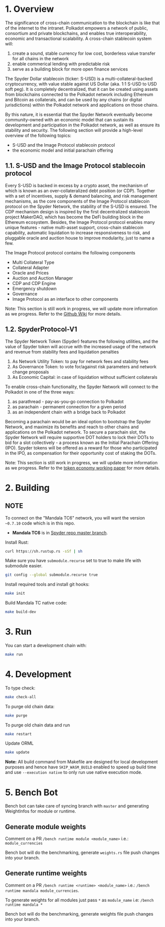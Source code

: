 # 1. Overview

The significance of cross-chain communication to the blockchain is like that of the internet to the intranet. Polkadot empowers a network of public, consortium and private blockchains, and enables true interoperability, economic and transactional scalability. A cross-chain stablecoin system will:

1. create a sound, stable currency for low cost, borderless value transfer for all chains in the network
2. enable commerical lending with predictable risk
3. serve as a building block for more open finance services

The Spyder Dollar stablecoin (ticker: S-USD) is a multi-collateral-backed cryptocurrency, with value stable against US Dollar (aka. 1:1 S-USD to USD soft peg). It is completely decentralized, that it can be created using assets from blockchains connected to the Polkadot network including Ethereum and Bitcoin as collaterals, and can be used by any chains (or digital jurisdictions) within the Polkadot network and applications on those chains.

By this nature, it is essential that the Spyder Network eventually become community-owned with an economic model that can sustain its development and participation in the Polkadot network, as well as ensure its stability and security. The following section will provide a high-level overview of the following topics:

- S-USD and the Image  Protocol stablecoin protocol
- the economic model and initial parachain offering

## 1.1. S-USD and the Image  Protocol stablecoin protocol

Every S-USD is backed in excess by a crypto asset, the mechanism of which is known as an over-collateralized debt position (or CDP). Together with a set of incentives, supply & demand balancing, and risk management mechanisms, as the core components of the Image  Protocol stablecoin protocol on the Spyder Network, the stability of the S-USD is ensured. The CDP mechanism design is inspired by the first decentralized stablecoin project MakerDAO, which has become the DeFi building block in the Ethereum ecosystem. Besides, the Image  Protocol protocol enables many unique features - native multi-asset support, cross-chain stablecoin capability, automatic liquidation to increase responsiveness to risk, and pluggable oracle and auction house to improve modularity, just to name a few.

The Image  Protocol protocol contains the following components

- Multi Collateral Type
- Collateral Adapter
- Oracle and Prices
- Auction and Auction Manager
- CDP and CDP Engine
- Emergency shutdown
- Governance
- Image  Protocol as an interface to other components

Note: This section is still work in progress, we will update more information as we progress. Refer to the [Github Wiki](https://github.com/SpyderProtocol-V1/Spyder/wiki) for more details.

## 1.2. SpyderProtocol-V1

The Spyder Network Token (Spyder) features the following utilities, and the value of Spyder token will accrue with the increased usage of the network and revenue from stability fees and liquidation penalties

1. As Network Utility Token: to pay for network fees and stability fees
2. As Governance Token: to vote for/against risk parameters and network change proposals
3. As Economic Capital: in case of liquidation without sufficient collaterals

To enable cross-chain functionality, the Spyder Network will connect to the Polkadot in one of the three ways:

1. as parathread - pay-as-you-go connection to Polkadot
2. as parachain - permanent connection for a given period
3. as an independent chain with a bridge back to Polkadot

Becoming a parachain would be an ideal option to bootstrap the Spyder Network, and maximize its benefits and reach to other chains and applications on the Polkadot network. To secure a parachain slot, the Spyder Network will require supportive DOT holders to lock their DOTs to bid for a slot collectively - a process known as the Initial Parachain Offering (IPO). Spyder tokens will be offered as a reward for those who participated in the IPO, as compensation for their opportunity cost of staking the DOTs.

Note: This section is still work in progress, we will update more information as we progress. Refer to the [token economy working paper](https://github.com/SpyderProtocol-V1/Spyder-white-paper) for more details.

# 2. Building

## NOTE

To connect on the "Mandala TC6" network, you will want the version `~0.7.10` code which is in this repo.

- **Mandala TC6** is in [Spyder repo master branch](https://github.com/SpyderProtocol-V1/Spyder/tree/master/).

Install Rust:

```bash
curl https://sh.rustup.rs -sSf | sh
```

Make sure you have `submodule.recurse` set to true to make life with submodule easier.

```bash
git config --global submodule.recurse true
```

Install required tools and install git hooks:

```bash
make init
```

Build Mandala TC native code:

```bash
make build-dev
```

# 3. Run

You can start a development chain with:

```bash
make run
```

# 4. Development

To type check:

```bash
make check-all
```

To purge old chain data:

```bash
make purge
```

To purge old chain data and run

```bash
make restart
```

Update ORML

```bash
make update
```

__Note:__ All build command from Makefile are designed for local development purposes and hence have `SKIP_WASM_BUILD` enabled to speed up build time and use `--execution native` to only run use native execution mode.

# 5. Bench Bot

Bench bot can take care of syncing branch with `master` and generating WeightInfos for module or runtime.

## Generate module weights

Comment on a PR `/bench runtime module <module_name>` i.e.: `module_currencies`

Bench bot will do the benchmarking, generate `weights.rs` file push changes into your branch.

## Generate runtime weights

Comment on a PR `/bench runtime <runtime> <module_name>` i.e.: `/bench runtime mandala module_currencies`.

To generate weights for all modules just pass `*` as `module_name` i.e: `/bench runtime mandala *`

Bench bot will do the benchmarking, generate weights file push changes into your branch.